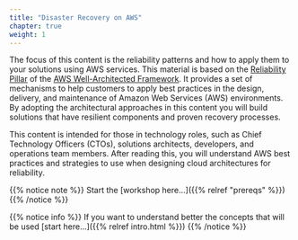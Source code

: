 ```yaml
---
title: "Disaster Recovery on AWS"
chapter: true
weight: 1
---
```


The focus of this content is the reliability patterns and how to apply them to your solutions using AWS services. This material is based on the [Reliability Pillar](https://d1.awsstatic.com/whitepapers/architecture/AWS-Reliability-Pillar.pdf?ref=reliability-refarch) of the [AWS Well-Architected Framework](https://aws.amazon.com/architecture/well-architected/?ref=reliability-refarch). 
It provides a set of mechanisms to help customers to apply best practices in the design, delivery, and maintenance of Amazon Web Services (AWS) environments. By adopting the architectural approaches in this content you will build solutions that have resilient components and proven recovery processes.

This content is intended for those in technology roles, such as Chief Technology Officers (CTOs), solutions architects, developers, and operations team members. After reading this, you will understand AWS best practices and strategies to use when designing cloud architectures for reliability.


{{% notice note %}}
Start the [workshop here...]({{% relref "prereqs" %}})
{{% /notice %}}

{{% notice info %}}
If you want to understand better the concepts that will be used [start here...]({{% relref intro.html %}})
{{% /notice %}}